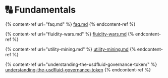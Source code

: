 # 🔠 Fundamentals

{% content-ref url="faq.md" %}
[faq.md](faq.md)
{% endcontent-ref %}

{% content-ref url="fluidity-wars.md" %}
[fluidity-wars.md](fluidity-wars.md)
{% endcontent-ref %}

{% content-ref url="utility-mining.md" %}
[utility-mining.md](utility-mining.md)
{% endcontent-ref %}

{% content-ref url="understanding-the-usdfluid-governance-token/" %}
[understanding-the-usdfluid-governance-token](understanding-the-usdfluid-governance-token/)
{% endcontent-ref %}
